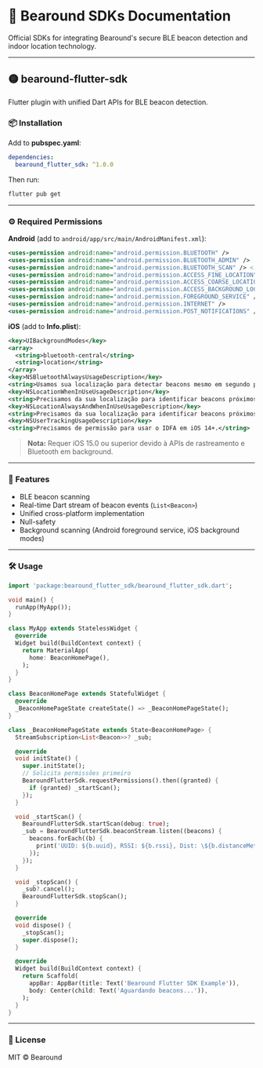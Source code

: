 # 🐻 Bearound SDKs Documentation

Official SDKs for integrating Bearound's secure BLE beacon detection and indoor location technology.

---

## 🟡 bearound-flutter-sdk

Flutter plugin with unified Dart APIs for BLE beacon detection.

### 📦 Installation

Add to **pubspec.yaml**:

```yaml
dependencies:
  bearound_flutter_sdk: ^1.0.0
```

Then run:

```bash
flutter pub get
```

---

### ⚙️ Required Permissions

**Android** (add to `android/app/src/main/AndroidManifest.xml`):

```xml
<uses-permission android:name="android.permission.BLUETOOTH" />
<uses-permission android:name="android.permission.BLUETOOTH_ADMIN" />
<uses-permission android:name="android.permission.BLUETOOTH_SCAN" /> <!-- API 31+ -->
<uses-permission android:name="android.permission.ACCESS_FINE_LOCATION" />
<uses-permission android:name="android.permission.ACCESS_COARSE_LOCATION" />
<uses-permission android:name="android.permission.ACCESS_BACKGROUND_LOCATION" />
<uses-permission android:name="android.permission.FOREGROUND_SERVICE" />
<uses-permission android:name="android.permission.INTERNET" />
<uses-permission android:name="android.permission.POST_NOTIFICATIONS" />
```

**iOS** (add to **Info.plist**):

```xml
<key>UIBackgroundModes</key>
<array>
  <string>bluetooth-central</string>
  <string>location</string>
</array>
<key>NSBluetoothAlwaysUsageDescription</key>
<string>Usamos sua localização para detectar beacons mesmo em segundo plano.</string>
<key>NSLocationWhenInUseUsageDescription</key>
<string>Precisamos da sua localização para identificar beacons próximos.</string>
<key>NSLocationAlwaysAndWhenInUseUsageDescription</key>
<string>Precisamos da sua localização para identificar beacons próximos mesmo em segundo plano.</string>
<key>NSUserTrackingUsageDescription</key>
<string>Precisamos de permissão para usar o IDFA em iOS 14+.</string>
```

> **Nota:** Requer iOS 15.0 ou superior devido à APIs de rastreamento e Bluetooth em background.

---

### 🚀 Features

* BLE beacon scanning
* Real-time Dart stream of beacon events (`List<Beacon>`)
* Unified cross-platform implementation
* Null-safety
* Background scanning (Android foreground service, iOS background modes)

---

### 🛠️ Usage

```dart
import 'package:bearound_flutter_sdk/bearound_flutter_sdk.dart';

void main() {
  runApp(MyApp());
}

class MyApp extends StatelessWidget {
  @override
  Widget build(BuildContext context) {
    return MaterialApp(
      home: BeaconHomePage(),
    );
  }
}

class BeaconHomePage extends StatefulWidget {
  @override
  _BeaconHomePageState createState() => _BeaconHomePageState();
}

class _BeaconHomePageState extends State<BeaconHomePage> {
  StreamSubscription<List<Beacon>>? _sub;

  @override
  void initState() {
    super.initState();
    // Solicita permissões primeiro
    BearoundFlutterSdk.requestPermissions().then((granted) {
      if (granted) _startScan();
    });
  }

  void _startScan() {
    BearoundFlutterSdk.startScan(debug: true);
    _sub = BearoundFlutterSdk.beaconStream.listen((beacons) {
      beacons.forEach((b) {
        print('UUID: ${b.uuid}, RSSI: ${b.rssi}, Dist: \${b.distanceMeters}m');
      });
    });
  }

  void _stopScan() {
    _sub?.cancel();
    BearoundFlutterSdk.stopScan();
  }

  @override
  void dispose() {
    _stopScan();
    super.dispose();
  }

  @override
  Widget build(BuildContext context) {
    return Scaffold(
      appBar: AppBar(title: Text('Bearound Flutter SDK Example')),
      body: Center(child: Text('Aguardando beacons...')),
    );
  }
}
```

---

### 📄 License

MIT © Bearound